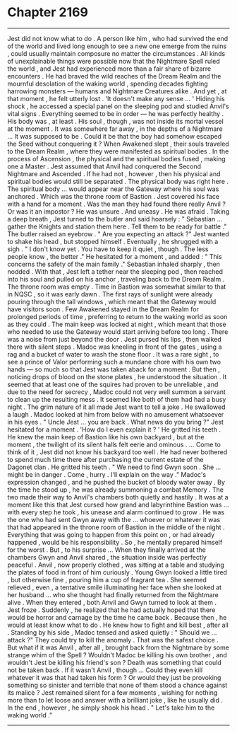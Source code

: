 
# Chapter 2169


---

Jest did not know what to do . A person like him , who had survived the end of the world and lived long enough to see a new one emerge from the ruins , could usually maintain composure no matter the circumstances . All kinds of unexplainable things were possible now that the Nightmare Spell ruled the world , and Jest had experienced more than a fair share of bizarre encounters . He had braved the wild reaches of the Dream Realm and the mournful desolation of the waking world , spending decades fighting harrowing monsters — humans and Nightmare Creatures alike . And yet , at that moment , he felt utterly lost . 'It doesn't make any sense … '
Hiding his shock , he accessed a special panel on the sleeping pod and studied Anvil's vital signs . Everything seemed to be in order — he was perfectly healthy . His body was , at least . His soul , though , was not inside its mortal vessel at the moment . It was somewhere far away , in the depths of a Nightmare …
It was supposed to be . Could it be that the boy had somehow escaped the Seed without conquering it ? When Awakened slept , their souls traveled to the Dream Realm , where they were manifested as spiritual bodies . In the process of Ascension , the physical and the spiritual bodies fused , making one a Master .
Jest assumed that Anvil had conquered the Second Nightmare and Ascended . If he had not , however , then his physical and spiritual bodies would still be separated . The physical body was right here . The spiritual body … would appear near the Gateway where his soul was anchored . Which was the throne room of Bastion . Jest covered his face with a hand for a moment . Was the man they had found there really Anvil ? Or was it an impostor ?
He was unsure . And uneasy . He was afraid . Taking a deep breath , Jest turned to the butler and said hoarsely :
" Sebastian … gather the Knights and station them here . Tell them to be ready for battle ."
The butler raised an eyebrow . " Are you expecting an attack ?"
Jest wanted to shake his head , but stopped himself . Eventually , he shrugged with a sigh . " I don't know yet . You have to keep it quiet , though . The less people know , the better ."
He hesitated for a moment , and added :
" This concerns the safety of the main family ."
Sebastian inhaled sharply , then nodded .
With that , Jest left a tether near the sleeping pod , then reached into his soul and pulled on his anchor , traveling back to the Dream Realm . The throne room was empty . Time in Bastion was somewhat similar to that in NQSC , so it was early dawn . The first rays of sunlight were already pouring through the tall windows , which meant that the Gateway would have visitors soon . Few Awakened stayed in the Dream Realm for prolonged periods of time , preferring to return to the waking world as soon as they could . The main keep was locked at night , which meant that those who needed to use the Gateway would start arriving before too long . There was a noise from just beyond the door . Jest pursed his lips , then walked there with silent steps . Madoc was kneeling in front of the gates , using a rag and a bucket of water to wash the stone floor . It was a rare sight , to see a prince of Valor performing such a mundane chore with his own two hands — so much so that Jest was taken aback for a moment .
But then , noticing drops of blood on the stone plates , he understood the situation . It seemed that at least one of the squires had proven to be unreliable , and due to the need for secrecy , Madoc could not very well summon a servant to clean up the resulting mess . It seemed like both of them had had a busy night .
The grim nature of it all made Jest want to tell a joke . He swallowed a laugh . Madoc looked at him from below with no amusement whatsoever in his eyes . " Uncle Jest … you are back . What news do you bring ?"
Jest hesitated for a moment . 'How do I even explain it ? '
He gritted his teeth . He knew the main keep of Bastion like his own backyard , but at the moment , the twilight of its silent halls felt eerie and ominous . … Come to think of it , Jest did not know his backyard too well . He had never bothered to spend much time there after purchasing the current estate of the Dagonet clan . He gritted his teeth . " We need to find Gwyn soon . She … might be in danger . Come , hurry . I'll explain on the way ."
Madoc's expression changed , and he pushed the bucket of bloody water away . By the time he stood up , he was already summoning a combat Memory . The two made their way to Anvil's chambers both quietly and hastily . It was at a moment like this that Jest cursed how grand and labyrinthine Bastion was … with every step he took , his unease and alarm continued to grow . He was the one who had sent Gwyn away with the … whoever or whatever it was that had appeared in the throne room of Bastion in the middle of the night . Everything that was going to happen from this point on , or had already happened , would be his responsibility . So , he mentally prepared himself for the worst . But , to his surprise …
When they finally arrived at the chambers Gwyn and Anvil shared , the situation inside was perfectly peaceful . Anvil , now properly clothed , was sitting at a table and studying the plates of food in front of him curiously . Young Gwyn looked a little tired , but otherwise fine , pouring him a cup of fragrant tea . She seemed relieved , even , a tentative smile illuminating her face when she looked at her husband … who she thought had finally returned from the Nightmare alive . When they entered , both Anvil and Gwyn turned to look at them . Jest froze . Suddenly , he realized that he had actually hoped that there would be horror and carnage by the time he came back .
Because then , he would at least know what to do . He knew how to fight and kill best , after all . Standing by his side , Madoc tensed and asked quietly :
" Should we … attack ?"
They could try to kill the anomaly . That was the safest choice . But what if it was Anvil , after all , brought back from the Nightmare by some strange whim of the Spell ? Wouldn't Madoc be killing his own brother , and wouldn't Jest be killing his friend's son ? Death was something that could not be taken back . If it wasn't Anvil , though …
Could they even kill whatever it was that had taken his form ? Or would they just be provoking something so sinister and terrible that none of them stood a chance against its malice ? Jest remained silent for a few moments , wishing for nothing more than to let loose and answer with a brilliant joke , like he usually did . In the end , however , he simply shook his head . " Let's take him to the waking world ."

---

